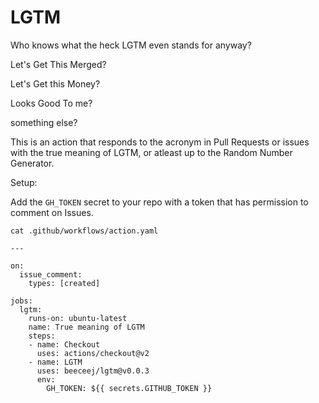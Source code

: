 # LGTM

Who knows what the heck LGTM even stands for anyway?

Let's Get This Merged?

Let's Get this Money?

Looks Good To me?

something else?

This is an action that responds to the acronym in Pull Requests or issues with the true meaning of LGTM, or atleast up to the Random Number Generator.

Setup:

Add the `GH_TOKEN` secret to your repo with a token that has permission to comment on Issues.


```
cat .github/workflows/action.yaml

---

on:
  issue_comment:
    types: [created]

jobs:
  lgtm:
    runs-on: ubuntu-latest
    name: True meaning of LGTM
    steps:
    - name: Checkout
      uses: actions/checkout@v2
    - name: LGTM
      uses: beeceej/lgtm@v0.0.3
      env:
        GH_TOKEN: ${{ secrets.GITHUB_TOKEN }}
```
